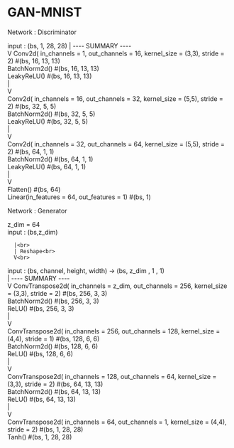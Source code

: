 # GAN-MNIST



Network : Discriminator<br>

input : (bs, 1, 28, 28)
      |                                                                                               ---- SUMMARY ----<br>
      V
Conv2d( in_channels = 1, out_channels = 16, kernel_size = (3,3), stride = 2)                           #(bs, 16, 13, 13)<br>
BatchNorm2d()                                                                                          #(bs, 16, 13, 13)<br>
LeakyReLU()                                                                                            #(bs, 16, 13, 13)<br>
      |<br>
      V<br>
Conv2d( in_channels = 16, out_channels = 32, kernel_size = (5,5), stride = 2)                          #(bs, 32, 5, 5)<br>
BatchNorm2d()                                                                                          #(bs, 32, 5, 5)<br>
LeakyReLU()                                                                                            #(bs, 32, 5, 5)<br>
      |<br>
      V<br>
Conv2d( in_channels = 32, out_channels = 64, kernel_size = (5,5), stride = 2)                          #(bs, 64, 1, 1)<br>
BatchNorm2d()                                                                                          #(bs, 64, 1, 1)<br>
LeakyReLU()                                                                                            #(bs, 64, 1, 1)<br>
      |<br>
      V<br>
Flatten()                                                                                              #(bs, 64)<br>
Linear(in_features = 64, out_features = 1)                                                             #(bs, 1)<br>





Network : Generator <br>

z_dim = 64<br>
input : (bs,z_dim)<br>

      |<br>
      | Reshape<br>
      V<br>

input : (bs, channel, height, width) -> (bs, z_dim , 1 , 1) <br>
      |                                                                                               ---- SUMMARY ----<br>
      V
ConvTranspose2d( in_channels = z_dim, out_channels = 256, kernel_size = (3,3), stride = 2)             #(bs, 256, 3, 3)<br>
BatchNorm2d()                                                                                          #(bs, 256, 3, 3)<br>
ReLU()                                                                                                 #(bs, 256, 3, 3)<br>
      |<br>
      V<br>
ConvTranspose2d( in_channels = 256, out_channels = 128, kernel_size = (4,4), stride = 1)               #(bs, 128, 6, 6)<br>
BatchNorm2d()                                                                                          #(bs, 128, 6, 6)<br>
ReLU()                                                                                                 #(bs, 128, 6, 6)<br>
      |<br>
      V<br>
ConvTranspose2d( in_channels = 128, out_channels = 64, kernel_size = (3,3), stride = 2)                #(bs, 64, 13, 13)<br>
BatchNorm2d()                                                                                          #(bs, 64, 13, 13)<br>
ReLU()                                                                                                 #(bs, 64, 13, 13)<br>
      |<br>
      V<br>
ConvTranspose2d( in_channels = 64, out_channels = 1, kernel_size = (4,4), stride = 2)                  #(bs, 1, 28, 28)<br>
Tanh()                                                                                                 #(bs, 1, 28, 28)<br>


